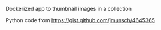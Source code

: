 Dockerized app to thumbnail images in a collection

Python code from https://gist.github.com/jmunsch/4645365
